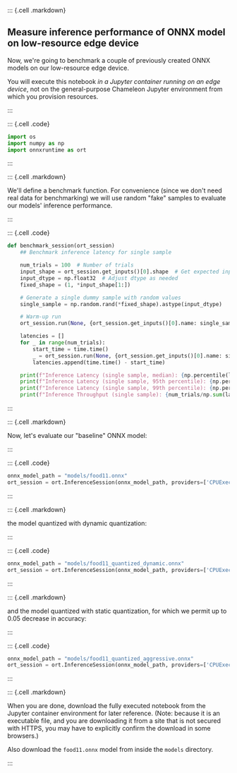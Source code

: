 

::: {.cell .markdown}

## Measure inference performance of ONNX model on low-resource edge device 

Now, we're going to benchmark a couple of previously created ONNX models on our low-resource edge device.

You will execute this notebook *in a Jupyter container running on an edge device*, not on the general-purpose Chameleon Jupyter environment from which you provision resources.

:::


::: {.cell .code}
```python
import os
import numpy as np
import onnxruntime as ort
```
:::


::: {.cell .markdown}

We'll define a benchmark function. For convenience (since we don't need real data for benchmarking) we will use random "fake" samples to evaluate our models' inference performance.

:::

::: {.cell .code}
```python
def benchmark_session(ort_session)
    ## Benchmark inference latency for single sample

    num_trials = 100  # Number of trials
    input_shape = ort_session.get_inputs()[0].shape  # Get expected input shape
    input_dtype = np.float32  # Adjust dtype as needed
    fixed_shape = (1, *input_shape[1:])  

    # Generate a single dummy sample with random values
    single_sample = np.random.rand(*fixed_shape).astype(input_dtype)

    # Warm-up run
    ort_session.run(None, {ort_session.get_inputs()[0].name: single_sample})

    latencies = []
    for _ in range(num_trials):
        start_time = time.time()
        _ = ort_session.run(None, {ort_session.get_inputs()[0].name: single_sample})
        latencies.append(time.time() - start_time)

    print(f"Inference Latency (single sample, median): {np.percentile(latencies, 50) * 1000:.2f} ms")
    print(f"Inference Latency (single sample, 95th percentile): {np.percentile(latencies, 95) * 1000:.2f} ms")
    print(f"Inference Latency (single sample, 99th percentile): {np.percentile(latencies, 99) * 1000:.2f} ms")
    print(f"Inference Throughput (single sample): {num_trials/np.sum(latencies):.2f} FPS")
```
:::

::: {.cell .markdown}

Now, let's evaluate our "baseline" ONNX model:

:::

::: {.cell .code}
```python
onnx_model_path = "models/food11.onnx"
ort_session = ort.InferenceSession(onnx_model_path, providers=['CPUExecutionProvider'])
```
:::

::: {.cell .markdown}

the model quantized with dynamic quantization:

:::

::: {.cell .code}
```python
onnx_model_path = "models/food11_quantized_dynamic.onnx"
ort_session = ort.InferenceSession(onnx_model_path, providers=['CPUExecutionProvider'])
```
:::

::: {.cell .markdown}

and the model quantized with static quantization, for which we permit up to 0.05 decrease in accuracy:

:::

::: {.cell .code}
```python
onnx_model_path = "models/food11_quantized_aggressive.onnx"
ort_session = ort.InferenceSession(onnx_model_path, providers=['CPUExecutionProvider'])
```
:::


::: {.cell .markdown}

When you are done, download the fully executed notebook from the Jupyter container environment for later reference. (Note: because it is an executable file, and you are downloading it from a site that is not secured with HTTPS, you may have to explicitly confirm the download in some browsers.)

Also download the `food11.onnx` model from inside the `models` directory.

:::

